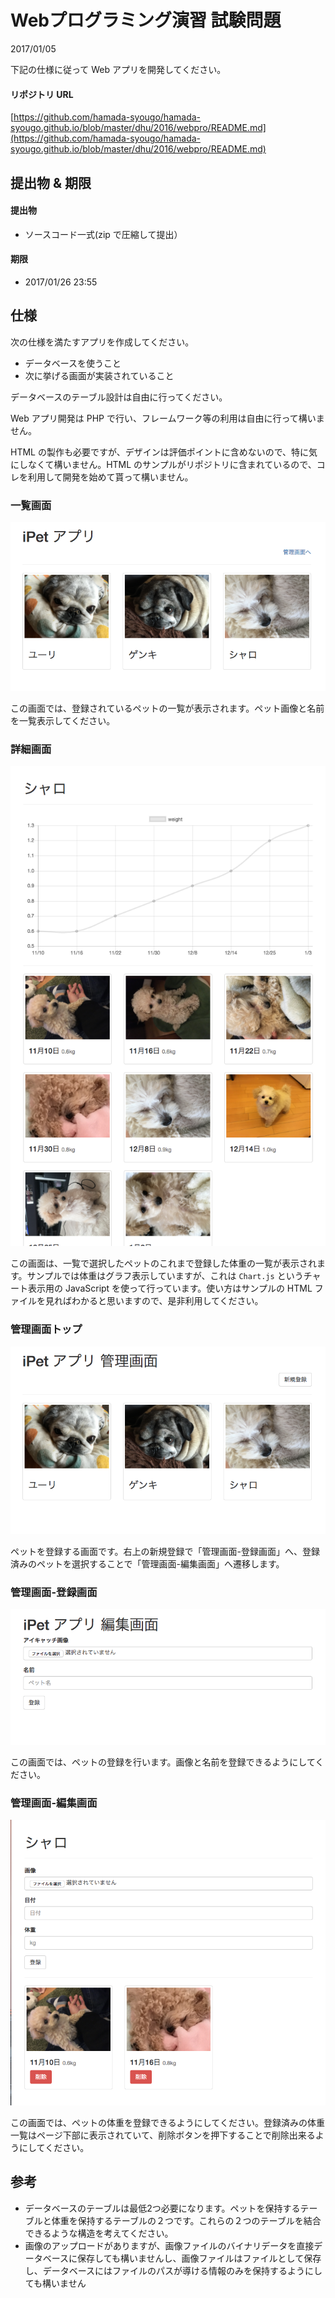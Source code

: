 # Webプログラミング演習 試験問題

2017/01/05

下記の仕様に従って Web アプリを開発してください。

#### リポジトリ URL

[https://github.com/hamada-syougo/hamada-syougo.github.io/blob/master/dhu/2016/webpro/README.md](https://github.com/hamada-syougo/hamada-syougo.github.io/blob/master/dhu/2016/webpro/README.md)

## 提出物 & 期限

#### 提出物

- ソースコード一式(zip で圧縮して提出）

#### 期限

- 2017/01/26 23:55

## 仕様

次の仕様を満たすアプリを作成してください。

- データベースを使うこと
- 次に挙げる画面が実装されていること

データベースのテーブル設計は自由に行ってください。

Web アプリ開発は PHP で行い、フレームワーク等の利用は自由に行って構いません。

HTML の製作も必要ですが、デザインは評価ポイントに含めないので、特に気にしなくて構いません。HTML のサンプルがリポジトリに含まれているので、コレを利用して開発を始めて貰って構いません。

### 一覧画面

![一覧画面](img/SS_00.png)

この画面では、登録されているペットの一覧が表示されます。ペット画像と名前を一覧表示してください。

### 詳細画面

![詳細画面](img/SS_01.png)

この画面は、一覧で選択したペットのこれまで登録した体重の一覧が表示されます。サンプルでは体重はグラフ表示していますが、これは `Chart.js` というチャート表示用の JavaScript を使って行っています。使い方はサンプルの HTML ファイルを見ればわかると思いますので、是非利用してください。

### 管理画面トップ

![管理画面トップ](img/SS_02.png)

ペットを登録する画面です。右上の新規登録で「管理画面-登録画面」へ、登録済みのペットを選択することで「管理画面-編集画面」へ遷移します。

### 管理画面-登録画面

![管理画面-登録画面](img/SS_03.png)

この画面では、ペットの登録を行います。画像と名前を登録できるようにしてください。

### 管理画面-編集画面

![管理画面-編集画面](img/SS_04.png)

この画面では、ペットの体重を登録できるようにしてください。登録済みの体重一覧はページ下部に表示されていて、削除ボタンを押下することで削除出来るようにしてください。


## 参考

- データベースのテーブルは最低2つ必要になります。ペットを保持するテーブルと体重を保持するテーブルの２つです。これらの２つのテーブルを結合できるような構造を考えてください。
- 画像のアップロードがありますが、画像ファイルのバイナリデータを直接データベースに保存しても構いませんし、画像ファイルはファイルとして保存し、データベースにはファイルのパスが導ける情報のみを保持するようにしても構いません
